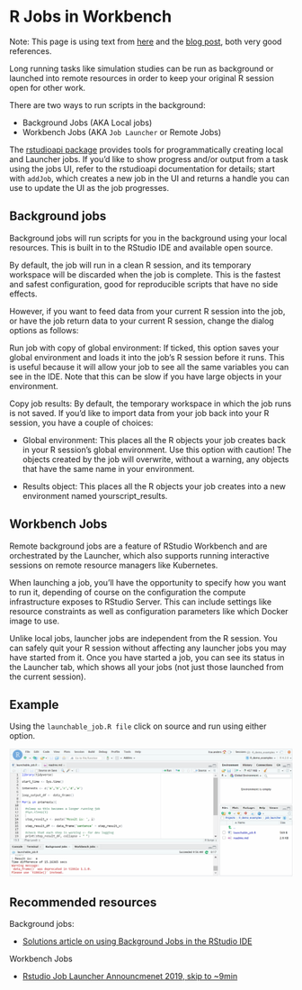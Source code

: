 # R Jobs in Workbench

Note: This page is using text from [here](https://solutions.rstudio.com/r/jobs/) and the [blog post](https://www.rstudio.com/blog/rstudio-1-2-jobs/), both very good references. 

Long running tasks like simulation studies can be run as background or launched into remote resources in order to keep your original R session open for other work.

There are two ways to run scripts in the background: 

 - Background Jobs (AKA Local jobs)
 - Workbench Jobs (AKA `Job Launcher` or Remote Jobs)
 
The [rstudioapi package](https://github.com/rstudio/rstudioapi) provides tools for programmatically creating local and Launcher jobs. If you’d like to show progress and/or output from a task using the jobs UI, refer to the rstudioapi documentation for details; start with `addJob`, which creates a new job in the UI and returns a handle you can use to update the UI as the job progresses.

## Background jobs

Background jobs will run scripts for you in the background using your local resources. This is built in to the RStudio IDE and available open source. 

By default, the job will run in a clean R session, and its temporary workspace will be discarded when the job is complete. This is the fastest and safest configuration, good for reproducible scripts that have no side effects.

However, if you want to feed data from your current R session into the job, or have the job return data to your current R session, change the dialog options as follows:

Run job with copy of global environment: If ticked, this option saves your global environment and loads it into the job’s R session before it runs. This is useful because it will allow your job to see all the same variables you can see in the IDE. Note that this can be slow if you have large objects in your environment.

Copy job results: By default, the temporary workspace in which the job runs is not saved. If you’d like to import data from your job back into your R session, you have a couple of choices:

 - Global environment: This places all the R objects your job creates back in your R session’s global environment. Use this option with caution! The objects created by the job will overwrite, without a warning, any objects that have the same name in your environment.

 - Results object: This places all the R objects your job creates into a new environment named yourscript_results.

## Workbench Jobs

Remote background jobs are a feature of RStudio Workbench and are orchestrated by the Launcher, which also supports running interactive sessions on remote resource managers like Kubernetes. 

When launching a job, you’ll have the opportunity to specify how you want to run it, depending of course on the configuration the compute infrastructure exposes to RStudio Server. This can include settings like resource constraints as well as configuration parameters like which Docker image to use.

Unlike local jobs, launcher jobs are independent from the R session. You can safely quit your R session without affecting any launcher jobs you may have started from it. Once you have started a job, you can see its status in the Launcher tab, which shows all your jobs (not just those launched from the current session).

## Example

Using the `launchable_job.R file` click on source and run using either option. 

![Running jobs](job_launcher.gif)

## Recommended resources 

Background jobs: 

 - [Solutions article on using Background Jobs in the RStudio IDE](https://solutions.rstudio.com/r/jobs/)

Workbench Jobs

 - [Rstudio Job Launcher Announcmenet 2019, skip to ~9min](https://www.rstudio.com/resources/rstudioconf-2019/rstudio-job-launcher-changing-where-we-run-r-stuff/)


